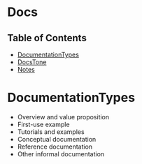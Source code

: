 # Docs

## Table of Contents

* [DocumentationTypes](#documentationtypes)<br>
* [DocsTone](#docstone)<br>
* [Notes](#notes)<br>

# DocumentationTypes

- Overview and value proposition
- First-use example
- Tutorials and examples
- Conceptual documentation
- Reference documentation
- Other informal documentation
